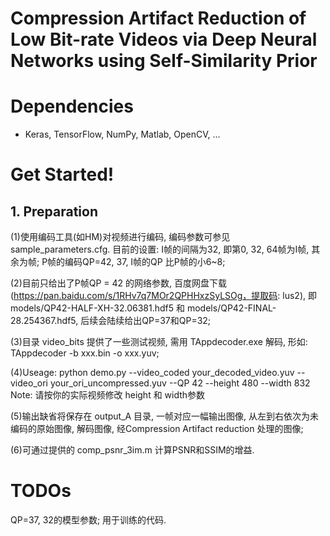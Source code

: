 # Compression Artifact Reduction of Low Bit-rate Videos via Deep Neural Networks using Self-Similarity Prior 

# Dependencies
- Keras, TensorFlow, NumPy, Matlab, OpenCV, ...

# Get Started!
## 1. Preparation
(1)使用编码工具(如HM)对视频进行编码, 编码参数可参见sample_parameters.cfg. 目前的设置: I帧的间隔为32, 即第0, 32, 64帧为I帧, 其余为帧; P帧的编码QP=42, 37, I帧的QP 比P帧的小6~8;

(2)目前只给出了P帧QP = 42 的网络参数, 百度网盘下载(https://pan.baidu.com/s/1RHv7q7MOr2QPHHxzSyLSOg，提取码: lus2), 即models/QP42-HALF-XH-32.06381.hdf5 和 models/QP42-FINAL-28.254367.hdf5, 后续会陆续给出QP=37和QP=32;

(3)目录 video_bits 提供了一些测试视频, 需用  TAppdecoder.exe 解码, 形如: TAppdecoder -b xxx.bin -o xxx.yuv;

(4)Useage: python demo.py --video_coded your_decoded_video.yuv --video_ori your_ori_uncompressed.yuv --QP 42 --height 480 --width 832
Note: 请按你的实际视频修改 height 和 width参数

(5)输出缺省将保存在 output_A 目录, 一帧对应一幅输出图像, 从左到右依次为未编码的原始图像, 解码图像, 经Compression Artifact reduction 处理的图像;

(6)可通过提供的 comp_psnr_3im.m 计算PSNR和SSIM的增益.

# TODOs
QP=37, 32的模型参数; 用于训练的代码.
